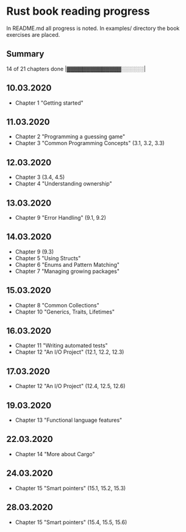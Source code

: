 # Rust book reading progress

In README.md all progress is noted. In examples/ directory the book exercises are placed.

## Summary
14 of 21 chapters done
|▓▓▓▓▓▓▓▓▓▓▓▓▓▓░░░░░░|

## 10.03.2020 

 - Chapter 1 "Getting started"
 
## 11.03.2020

 - Chapter 2 "Programming a guessing game"
 - Chapter 3 "Common Programming Concepts" (3.1, 3.2, 3.3)
 
## 12.03.2020

 - Chapter 3 (3.4, 4.5)
 - Chapter 4 "Understanding ownership"
 
## 13.03.2020

 - Chapter 9 "Error Handling" (9.1, 9.2)
 
## 14.03.2020

 - Chapter 9 (9.3)
 - Chapter 5 "Using Structs"
 - Chapter 6 "Enums and Pattern Matching"
 - Chapter 7 "Managing growing packages"
 
## 15.03.2020 

 - Chapter 8 "Common Collections"
 - Chapter 10 "Generics, Traits, Lifetimes"
 
## 16.03.2020

 - Chapter 11 "Writing automated tests"
 - Chapter 12 "An I/O Project" (12.1, 12.2, 12.3)
 
## 17.03.2020

 - Chapter 12 "An I/O Project" (12.4, 12.5, 12.6)
 
## 19.03.2020

 - Chapter 13 "Functional language features"
 
## 22.03.2020

 - Chapter 14 "More about Cargo"
 
## 24.03.2020

 - Chapter 15 "Smart pointers" (15.1, 15.2, 15.3)
 
## 28.03.2020

 - Chapter 15 "Smart pointers" (15.4, 15.5, 15.6)
